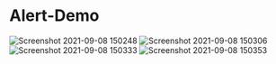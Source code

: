 # Alert-Demo

![Screenshot 2021-09-08 150248](https://user-images.githubusercontent.com/49361884/132485208-0a11a36f-753d-4dce-8039-63adceeaf554.png)
![Screenshot 2021-09-08 150306](https://user-images.githubusercontent.com/49361884/132485222-8b95b715-b1cc-486d-a7a6-5cdae3a94dc7.png)
![Screenshot 2021-09-08 150333](https://user-images.githubusercontent.com/49361884/132485236-6b3e1042-f96f-4383-837b-344bccf7ed00.png)
![Screenshot 2021-09-08 150353](https://user-images.githubusercontent.com/49361884/132485251-7f51dc1e-384d-4ebf-bddc-935c56a1bb40.png)



